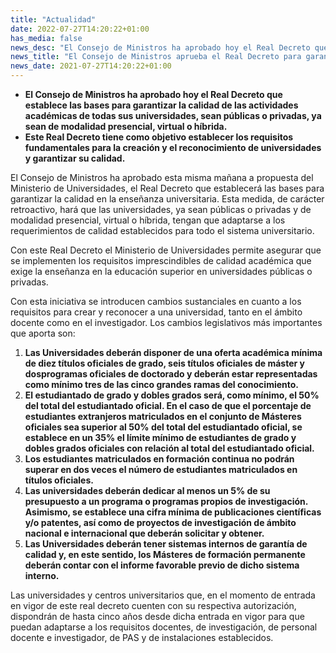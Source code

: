 ```yaml
---
title: "Actualidad"   
date: 2022-07-27T14:20:22+01:00
has_media: false
news_desc: "El Consejo de Ministros ha aprobado hoy el Real Decreto que establece las bases para garantizar la calidad de las actividades académicas de todas sus universidades, sean públicas o privadas, ya sean de modalidad presencial, virtual o híbrida. Este Real Decreto tiene como objetivo establecer los requisitos fundamentales para la creación y el reconocimiento de universidades y garantizar su calidad."
news_title: "El Consejo de Ministros aprueba el Real Decreto para garantizar la calidad de la enseñanza universitaria"
news_date: 2021-07-27T14:20:22+01:00
---
```

<ul>
<li><b>El Consejo de Ministros ha aprobado hoy el Real Decreto que establece las bases para garantizar la calidad de las actividades acad&eacute;micas de todas sus universidades, sean p&uacute;blicas o privadas, ya sean de modalidad presencial, virtual o h&iacute;brida.</b></li>
<li><b>Este Real Decreto tiene como objetivo establecer los requisitos fundamentales para la creaci&oacute;n y el reconocimiento de universidades y garantizar su calidad.</b></li>
</ul>
<p>El Consejo de Ministros ha aprobado esta misma ma&ntilde;ana a propuesta del Ministerio de Universidades, el Real Decreto que establecer&aacute; las bases para garantizar la calidad en la ense&ntilde;anza universitaria. Esta medida, de car&aacute;cter retroactivo, har&aacute; que las universidades, ya sean p&uacute;blicas o privadas y de modalidad presencial, virtual o h&iacute;brida, tengan que adaptarse a los requerimientos de calidad establecidos para todo el sistema universitario.</p>
<p>Con este Real Decreto el Ministerio de Universidades permite asegurar que se implementen los requisitos imprescindibles de calidad acad&eacute;mica que exige la ense&ntilde;anza en la educaci&oacute;n superior en universidades p&uacute;blicas o privadas.</p>
<p>Con esta iniciativa se&nbsp;introducen cambios sustanciales en cuanto a los requisitos para crear y reconocer a una universidad, tanto en el &aacute;mbito docente como en el investigador. Los cambios legislativos m&aacute;s importantes que aporta son:</p>
<ol>
<li><b>Las Universidades deber&aacute;n disponer de una oferta acad&eacute;mica m&iacute;nima de diez t&iacute;tulos oficiales de grado, seis t&iacute;tulos oficiales de m&aacute;ster y dosprogramas oficiales de doctorado y deber&aacute;n estar representadas como m&iacute;nimo tres de las cinco grandes ramas del conocimiento.</b></li>
<li><b>El estudiantado de grado y dobles grados ser&aacute;, como m&iacute;nimo, el 50% del total del estudiantado oficial. En el caso de que el porcentaje de estudiantes extranjeros matriculados en el conjunto de M&aacute;steres oficiales sea superior al 50% del total del estudiantado oficial, se establece en un 35% el l&iacute;mite m&iacute;nimo de estudiantes de grado y dobles grados oficiales con relaci&oacute;n al total del estudiantado oficial.</b></li>
<li><b>Los estudiantes matriculados en formaci&oacute;n continua no podr&aacute;n superar en dos veces el n&uacute;mero de estudiantes matriculados en t&iacute;tulos oficiales.</b></li>
<li><b>Las universidades deber&aacute;n dedicar al menos un 5% de su presupuesto a un programa o programas propios de investigaci&oacute;n. Asimismo, se establece una cifra m&iacute;nima de publicaciones cient&iacute;ficas y/o patentes, as&iacute; como de proyectos de investigaci&oacute;n de &aacute;mbito nacional e internacional que deber&aacute;n solicitar y obtener.</b></li>
<li><b>Las Universidades deber&aacute;n tener sistemas internos de garant&iacute;a de calidad y, en este sentido, los M&aacute;steres de formaci&oacute;n permanente deber&aacute;n contar con el informe favorable previo de dicho sistema interno.</b></li>
</ol>
<p>Las universidades y centros universitarios que, en el momento de entrada en vigor de este real decreto cuenten con su respectiva autorizaci&oacute;n, dispondr&aacute;n de hasta cinco a&ntilde;os desde dicha entrada en vigor para que puedan adaptarse a los requisitos docentes, de investigaci&oacute;n, de personal docente e investigador, de PAS y de instalaciones establecidos.</p>